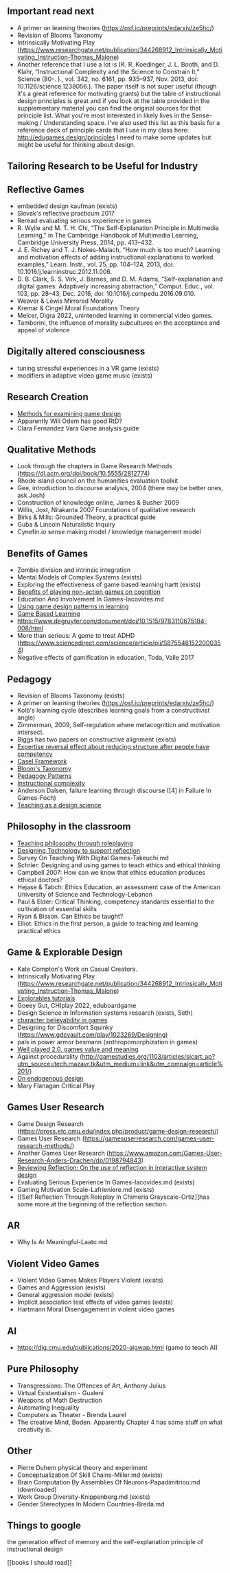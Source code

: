 Important read next
-------------------

 - A primer on learning theories (https://osf.io/preprints/edarxiv/ze5hc/)
 - Revision of Blooms Taxonomy
 - Intrinsically Motivating Play (https://www.researchgate.net/publication/344268912_Intrinsically_Motivating_Instruction-Thomas_Malone)
 - Another reference that I use a lot is [K. R. Koedinger, J. L. Booth, and D. Klahr, “Instructional Complexity and the Science to Constrain It,” Science (80-. )., vol. 342, no. 6161, pp. 935–937, Nov. 2013, doi: 10.1126/science.1238056.]. The paper itself is not super useful (though it's a great reference for motivating grants) but the table of instructional design principles is great and if you look at the table provided in the supplementary material you can find the original sources for that principle list. What you're most interested in likely lives in the Sense-making / Understanding space. I've also used this list as this basis for a reference deck of principle cards that I use in my class here: http://edugames.design/principles I need to make some updates but might be useful for thinking about design.

Tailoring Research to be Useful for Industry
--------------------------------------------

Reflective Games
----------------

 - embedded design kaufman (exists)
 - Slovak's reflective practicum 2017
 - Reread evaluating serious experience in games
 - R. Wylie and M. T. H. Chi, “The Self-Explanation Principle in Multimedia Learning,” in The Cambridge Handbook of Multimedia Learning, Cambridge University Press, 2014, pp. 413–432.
 - J. E. Richey and T. J. Nokes-Malach, “How much is too much? Learning and motivation effects of adding instructional explanations to worked examples,” Learn. Instr., vol. 25, pp. 104–124, 2013, doi: 10.1016/j.learninstruc.2012.11.006.
 - D. B. Clark, S. S. Virk, J. Barnes, and D. M. Adams, “Self-explanation and digital games: Adaptively increasing abstraction,” Comput. Educ., vol. 103, pp. 28–43, Dec. 2016, doi: 10.1016/j.compedu.2016.09.010.
 - Weaver & Lewis Mirrored Morality
 - Kremar & Cingel Moral Foundations Theory
 - Melcer, Digra 2022, unintended learning in commercial video games.
 - Tamborini, the influence of morality subcultures on the acceptance and appeal of violence

Digitally altered consciousness
-------------------------------

 - tuning stressful experiences in a VR game (exists)
 - modifiers in adaptive video game music (exists)

Research Creation
-----------------

 - [Methods for examining game design](https://dl.acm.org/doi/10.1145/3235765.3235767)
 - Apparently Will Odem has good RtD?
 - Clara Fernandez Vara Game analysis guide

Qualitative Methods
-------------------

 - Look through the chapters in Game Research Methods (https://dl.acm.org/doi/book/10.5555/2812774)
 - Rhode island council on the humanities evaluation toolkit
 - Gee, introduction to discourse analysis, 2004 (there may be better ones, ask Josh)
 - Construction of knowledge online, James & Busher 2009
 - Willis, Jost, Nilakanta 2007 Foundations of qualitative research
 - Birks & Mills: Grounded Theory, a practical guide
 - Guba & Lincoln Naturalistic Inquiry
 - Cynefin.io sense making model / knowledge management model

Benefits of Games
-----------------

 - Zombie division and intrinsic integration
 - Mental Models of Complex Systems (exists)
 - Exploring the effectiveness of game based learning hartt (exists)
 - [Benefits of playing non-action games on cognition](https://journals.plos.org/plosone/article?id=10.1371/journal.pone.0058546)
 - Education And Involvement In Games-Iacovides.md
 - [Using game design patterns in learning](https://www.mdpi.com/2078-2489/12/10/393)
 - [Game Based Learning](https://www-jime.open.ac.uk/articles/10.5334/2004-8-oblinger/)
 - https://www.degruyter.com/document/doi/10.1515/9783110675184-008/html
 - More than serious: A game to treat ADHD (https://www.sciencedirect.com/science/article/pii/S8755461522000354)
 - Negative effects of gamification in education, Toda, Valle 2017

Pedagogy
--------

 - Revision of Blooms Taxonomy (exists)
 - A primer on learning theories (https://osf.io/preprints/edarxiv/ze5hc/)
 - Kolb's learning cycle (describes learning goals from a constructivist angle)
 - Zimmerman, 2009, Self-regulation where metacognition and motivation intersect.
 - Biggs has two papers on constructive alignment (exists)
 - [Expertise reversal effect about reducing structure after people have competency](https://doi.apa.org/doiLanding?doi=10.1037%2Fa0022243)
 - [Casel Framework](https://casel.org/fundamentals-of-sel/what-is-the-casel-framework/)
 - [Bloom's Taxonomy](https://www.tes.com/magazine/archive/pedagogy-focus-what-blooms-taxonomy#:~:text=Bloom%27s%20Taxonomy%20is%20one%20of,over%20from%20the%20one%20before)
 - [Pedagogy Patterns](http://oro.open.ac.uk/34138/)
 - [Instructional complexity](https://www.science.org/doi/abs/10.1126/science.1238056)
 - Anderson Dalsen, failure learning through discourse ([4] in Failure In Games-Foch)
 - [Teaching as a design science](https://www.taylorfrancis.com/books/mono/10.4324/9780203125083/teaching-design-science-diana-laurillard)

Philosophy in the classroom
---------------------------

 - [Teaching philosophy through roleplaying](https://philpapers.org/rec/JOYTPT-3)
 - [Designing Technology to support reflection](https://link.springer.com/article/10.1007/BF02299633)
 - Survey On Teaching With Digital Games-Takeuchi.md
 - Schrier: Designing and using games to teach ethics and ethical thinking
 - Campbell 2007: How can we know that ethics education produces ethical doctors?
 - Hejase & Tabch: Ethics Education, an assessment case of the American University of Science and Technology-Lebanon
 - Paul & Elder: Critical Thinking, competency standards essential to the cultivation of essential skills
 - Ryan & Bisson. Can Ethics be taught?
 - Elliot: Ethics in the first person, a guide to teaching and learning practical ethics

Game & Explorable Design
------------------------

 - Kate Compton's Work on Casual Creators.
 - Intrinsically Motivating Play (https://www.researchgate.net/publication/344268912_Intrinsically_Motivating_Instruction-Thomas_Malone)
 - [Explorables tutorials](https://explorabl.es/tutorials/)
 - Goeey Gut, CHIplay 2022, eduboardgame
 - Design Science in Information systems research (exists, Seth)
 - [character believability in games](https://loading.journals.publicknowledgeproject.org/loading/index.php/loading/article/view/42/51)
 - Designing for Discomfort Squinky (https://www.gdcvault.com/play/1023269/Designing)
 - pals in power armor besmann (anthropomorphization in games)
 - [Well played 2.0, games value and meaning](https://www.google.com/books/edition/Well_Played_3_0/wapFAwAAQBAJ?hl=en&gbpv=0)
 - Against procedurality (http://gamestudies.org/1103/articles/sicart_ap?utm_source=tech.mazavr.tk&utm_medium=link&utm_compaign=article%201/)
 - [On endogenous design](https://mitpress.mit.edu/9780262037808/resonant-games/)
 - Mary Flanagan Critical Play

Games User Research
-------------------

 - Game Design Research (https://press.etc.cmu.edu/index.php/product/game-design-research/)
 - Games User Research (https://gamesuserresearch.com/games-user-research-methods/)
 - Another Games User Research (https://www.amazon.com/Games-User-Research-Anders-Drachen/dp/0198794843)
 - [Reviewing Reflection: On the use of reflection in interactive system design](https://dl.acm.org/doi/10.1145/2598510.2598598)
 - Evaluating Serious Experience In Games-Iacovides.md (exists)
 - Gaming Motivation Scale-Lafrieniere.md (exists)
 - [[Self Reflection Through Roleplay In Chimeria Grayscale-Ortiz]]has some more at the beginning of the reflection section.

AR
----

 - Why Is Ar Meaningful-Laato.md

Violent Video Games
-------------------

 - Violent Video Games Makes Players Violent (exists)
 - Games and Aggression (exists)
 - General aggression model (exists)
 - Implicit association test effects of video games (exists)
 - Hartmann Moral Disengagement in violent video games

AI
----

 - https://dig.cmu.edu/publications/2020-aigwap.html (game to teach AI)

Pure Philosophy
---------------

 - Transgressions: The Offences of Art, Anthony Julius
 - Virtual Existentialism - Gualeni
 - Weapons of Math Destruction
 - Automating Inequality
 - Computers as Theater - Brenda Laurel
 - The creative Mind, Boden. Apparently Chapter 4 has some stuff on what creativity is. 

Other
-----

 - Pierre Duhem physical theory and experiment
 - Conceptualization Of Skill Chains-Miller.md (exists)
 - Brain Computation By Assemblies Of Neurons-Papadimitriou.md (downloaded)
 - Work Group Diversity-Knippenberg.md (exists)
 - Gender Stereotypes In Modern Countries-Breda.md

Things to google
----------------

 the generation effect of memory and the self-explanation principle of instructional design

[[books I should read]]

